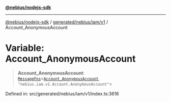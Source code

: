 [**@nebius/nodejs-sdk**](../../../../../README.md)

***

[@nebius/nodejs-sdk](../../../../../README.md) / [generated/nebius/iam/v1](../README.md) / Account\_AnonymousAccount

# Variable: Account\_AnonymousAccount

> **Account\_AnonymousAccount**: [`MessageFns`](../../../../../runtime/protos/core/interfaces/MessageFns.md)\<[`Account_AnonymousAccount`](../interfaces/Account_AnonymousAccount.md), `"nebius.iam.v1.Account.AnonymousAccount"`\>

Defined in: src/generated/nebius/iam/v1/index.ts:3616
